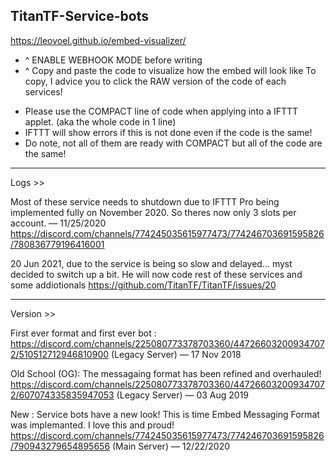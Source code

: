 ## TitanTF-Service-bots

https://leovoel.github.io/embed-visualizer/

* ^ ENABLE WEBHOOK MODE before writing
* ^ Copy and paste the code to visualize how the embed will look like
To copy, I advice you to click the RAW version of the code of each services!


- Please use the COMPACT line of code when applying into a IFTTT applet. (aka the whole code in 1 line)
- IFTTT will show errors if this is not done even if the code is the same!
- Do note, not all of them are ready with COMPACT but all of the code are the same!

---
Logs >>

Most of these service needs to shutdown due to IFTTT Pro being implemented fully on November 2020.
So theres now only 3 slots per account.  — 11/25/2020
https://discord.com/channels/774245035615977473/774246703691595826/780836779196416001

20 Jun 2021, due to the service is being so slow and delayed... myst decided to switch up a bit.
He will now code rest of these services and some addiotionals
https://github.com/TitanTF/TitanTF/issues/20


---
Version >>

First ever format and first ever bot : 
https://discord.com/channels/225080773378703360/447266032009347072/510512712946810900 (Legacy Server)
 — 17 Nov 2018

Old School (OG):
The messagaing format has been refined and overhauled!
https://discord.com/channels/225080773378703360/447266032009347072/607074335835947053 (Legacy Server)
 — 03 Aug 2019

New :
Service bots have a new look! This is time Embed Messaging Format was implemanted. I love this and proud!
https://discord.com/channels/774245035615977473/774246703691595826/790943279654895656 (Main Server) 
 — 12/22/2020
